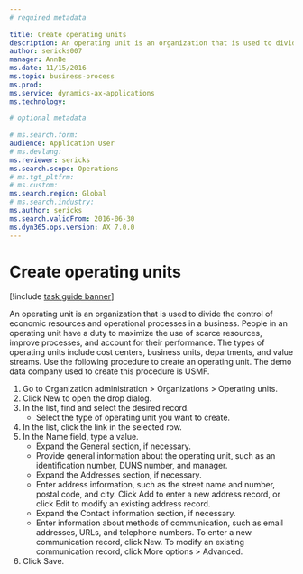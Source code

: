 ```yaml
--- 
# required metadata 
 
title: Create operating units
description: An operating unit is an organization that is used to divide the control of economic resources and operational processes in a business. 
author: sericks007
manager: AnnBe 
ms.date: 11/15/2016
ms.topic: business-process 
ms.prod:  
ms.service: dynamics-ax-applications 
ms.technology:  
 
# optional metadata 
 
# ms.search.form:   
audience: Application User 
# ms.devlang:  
ms.reviewer: sericks
ms.search.scope: Operations 
# ms.tgt_pltfrm:  
# ms.custom:  
ms.search.region: Global
# ms.search.industry: 
ms.author: sericks
ms.search.validFrom: 2016-06-30 
ms.dyn365.ops.version: AX 7.0.0 
---
```

# Create operating units

[!include [task guide banner](../../includes/task-guide-banner.md)]

An operating unit is an organization that is used to divide the control of economic resources and operational processes in a business. People in an operating unit have a duty to maximize the use of scarce resources, improve processes, and account for their performance. The types of operating units include cost centers, business units, departments, and value streams. Use the following procedure to create an operating unit. The demo data company used to create this procedure is USMF.

1. Go to Organization administration > Organizations > Operating units.
2. Click New to open the drop dialog.
3. In the list, find and select the desired record.
    * Select the type of operating unit you want to create.  
4. In the list, click the link in the selected row.
5. In the Name field, type a value.
    * Expand the General section, if necessary.  
    * Provide general information about the operating unit, such as an identification number, DUNS number, and manager.    
    * Expand the Addresses section, if necessary.  
    * Enter address information, such as the street name and number, postal code, and city. Click Add to enter a new address record, or click Edit to modify an existing address record.   
    * Expand the Contact information section, if necessary.  
    * Enter information about methods of communication, such as email addresses, URLs, and telephone numbers. To enter a new communication record, click New. To modify an existing communication record, click More options > Advanced.   
6. Click Save.


